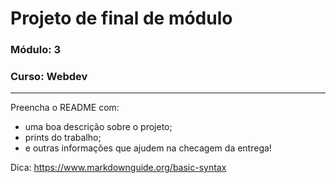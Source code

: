 # Projeto de final de módulo
### Módulo: 3
### Curso: Webdev
---
Preencha o README com:
- uma boa descrição sobre o projeto;
- prints do trabalho;
- e outras informações que ajudem na checagem da entrega!

Dica: https://www.markdownguide.org/basic-syntax
